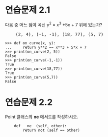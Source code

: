 # 연습문제 2.1
다음 중 어느 점이 곡선 y<sup>2</sup> = x<sup>3</sup> +5x + 7 위에 있는가?
<pre>
    (2, 4), (-1, -1), (18, 77), (5, 7)
</pre>

```
>>> def on_curve(x, y):
...     return y**2 == x**3 + 5*x + 7
>>> print(on_curve(2, 5))
False
>>> print(on_curve(-1,-1))
True
>>> print(on_curve(18,77))
True
>>> print(on_curve(5,7))
False
```

# 연습문제 2.2
Point 클래스의 __ne__ 메서드를 작성하시오.

```
    def __ne__(self, other):
        return not (self == other)
```
